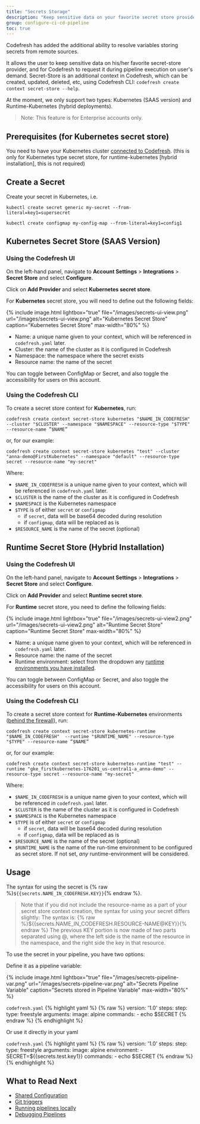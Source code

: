```yaml
---
title: "Secrets Storage"
description: "Keep sensitive data on your favorite secret store provider"
group: configure-ci-cd-pipeline
toc: true
---
```


Codefresh has added the additional ability to resolve variables storing secrets from remote sources.

It allows the user to keep sensitive data on his/her favorite secret-store provider, and for Codefresh to request it during pipeline execution on user's demand.
Secret-Store is an additional context in Codefresh, which can be created, updated, deleted, etc, using Codefresh CLI: `codefresh create context secret-store --help`. 

At the moment, we only support two types: Kubernetes (SAAS version) and Runtime-Kubernetes (hybrid deployments).

> Note: This feature is for Enterprise accounts only.

## Prerequisites (for Kubernetes secret store)

You need to have your Kubernetes cluster [connected to Codefresh]({{site.baseurl}}/docs/deploy-to-kubernetes/add-kubernetes-cluster/).
(this is only for Kubernetes type secret store, for runtime-kubernetes [hybrid installation], this is not required)

## Create a Secret

Create your secret in Kubernetes, i.e.

```
kubectl create secret generic my-secret --from-literal=key1=supersecret
```

```
kubectl create configmap my-config-map --from-literal=key1=config1
```

## Kubernetes Secret Store (SAAS Version)

### Using the Codefresh UI

On the left-hand panel, navigate to **Account Settings** > **Integrations** > **Secret Store** and select **Configure**.

Click on **Add Provider** and select **Kubernetes secret store**.

For **Kubernetes** secret store, you will need to define out the following fields:

{% include 
image.html 
lightbox="true" 
file="/images/secrets-ui-view.png" 
url="/images/secrets-ui-view.png"
alt="Kubernetes Secret Store" 
caption="Kubernetes Secret Store" 
max-width="80%" 
%}

- Name: a unique name given to your context, which will be referenced in `codefresh.yaml` later.
- Cluster: the name of the cluster as it is configured in Codefresh
- Namespace: the namespace where the secret exists
- Resource name: the name of the secret

You can toggle between ConfigMap or Secret, and also toggle the accessibility for users on this account.

### Using the Codefresh CLI

To create a secret store context for **Kubernetes**, run: 

```
codefresh create context secret-store kubernetes "$NAME_IN_CODEFRESH" --cluster "$CLUSTER" --namespace "$NAMESPACE" --resource-type "$TYPE" --resource-name ”$NAME”
```

or, for our example:

```
codefresh create context secret-store kubernetes "test" --cluster "anna-demo@FirstKubernetes" --namespace "default" --resource-type secret --resource-name "my-secret"
```

Where:

- `$NAME_IN_CODEFRESH` is a unique name given to your context, which will be referenced in `codefresh.yaml` later.
- `$CLUSTER` is the name of the cluster as it is configured in Codefresh
- `$NAMESPACE` is the Kubernetes namespace 
- `$TYPE` is of either `secret` or `configmap`
  - if `secret`, data will be base64 decoded during resolution
  - if `configmap`, data will be replaced as is
- `$RESOURCE_NAME` is the name of the secret (optional)

## Runtime Secret Store (Hybrid Installation)

### Using the Codefresh UI

On the left-hand panel, navigate to **Account Settings** > **Integrations** > **Secret Store** and select **Configure**.

Click on **Add Provider** and select **Runtime secret store**.

For **Runtime** secret store, you need to define the following fields:

{% include 
image.html 
lightbox="true" 
file="/images/secrets-ui-view2.png" 
url="/images/secrets-ui-view2.png"
alt="Runtime Secret Store" 
caption="Runtime Secret Store" 
max-width="80%" 
%}

- Name: a unique name given to your context, which will be referenced in `codefresh.yaml` later.
- Resource name: the name of the secret
- Runtime environment: select from the dropdown any [runtime environments you have installed]({{site.baseurl}}/docs/enterprise/codefresh-runner/).

You can toggle between ConfigMap or Secret, and also toggle the accessibility for users on this account.

### Using the Codefresh CLI

To create a secret store context for **Runtime-Kubernetes** environments ([behind the firewall]({{site.baseurl}}/docs/enterprise/codefresh-runner/)), run:

```
codefresh create context secret-store kubernetes-runtime "$NAME_IN_CODEFRESH"  --runtime "$RUNTIME_NAME" --resource-type "$TYPE" --resource-name ”$NAME”
```

or, for our example:

```
codefresh create context secret-store kubernetes-runtime "test" --runtime "gke_firstkubernetes-176201_us-central1-a_anna-demo" --resource-type secret --resource-name "my-secret"
```

Where:

- `$NAME_IN_CODEFRESH` is a unique name given to your context, which will be referenced in `codefresh.yaml` later.
- `$CLUSTER` is the name of the cluster as it is configured in Codefresh
- `$NAMESPACE` is the Kubernetes namespace 
- `$TYPE` is of either `secret` or `configmap`
  - if `secret`, data will be base64 decoded during resolution
  - if `configmap`, data will be replaced as is
- `$RESOURCE_NAME` is the name of the secret (optional)
- `$RUNTIME_NAME` is the name of the run-time environment to be configured as secret store.  If not set, *any* runtime-environment will be considered.

## Usage

The syntax for using the secret is {% raw %}`${{secrets.NAME_IN_CODEFRESH.KEY}}`{% endraw %}.

> Note that if you did not include the resource-name as a part of your secret store context creation, the syntax for using your secret differs slightly:
The syntax is: {% raw %}${{secrets.NAME_IN_CODEFRESH.RESOURCE-NAME@KEY}}{% endraw %} The previous KEY portion is now made of two parts separated using @, where the left side is the name of the resource in the namespace, and the right side the key in that resource.

To use the secret in your pipeline, you have two options:

Define it as a pipeline variable:

{% include 
image.html 
lightbox="true" 
file="/images/secrets-pipeline-var.png" 
url="/images/secrets-pipeline-var.png"
alt="Secrets Pipeline Variable" 
caption="Secrets stored in Pipeline Variable" 
max-width="80%" 
%}

`codefresh.yaml`
{% highlight yaml %}
{% raw %}
version: '1.0'
steps:
  step:
    type: freestyle
    arguments:
      image: alpine
      commands:
        - echo $SECRET
{% endraw %}
{% endhighlight %}

Or use it directly in your yaml

`codefresh.yaml`
{% highlight yaml %}
{% raw %}
version: '1.0'
steps:
  step:
    type: freestyle
    arguments:
      image: alpine
      environment:
        - SECRET=${{secrets.test.key1}}
      commands:
        - echo $SECRET
{% endraw %}
{% endhighlight %}

## What to Read Next

* [Shared Configuration]({{site.baseurl}}/docs/configure-ci-cd-pipeline/shared-configuration/)
* [Git triggers]({{site.baseurl}}/docs/configure-ci-cd-pipeline/triggers/git-triggers/)
* [Running pipelines locally]({{site.baseurl}}/docs/configure-ci-cd-pipeline/running-pipelines-locally/)
* [Debugging Pipelines]({{site.baseurl}}/docs//yaml-examples/examples/trigger-a-k8s-deployment-from-docker-registry/)

